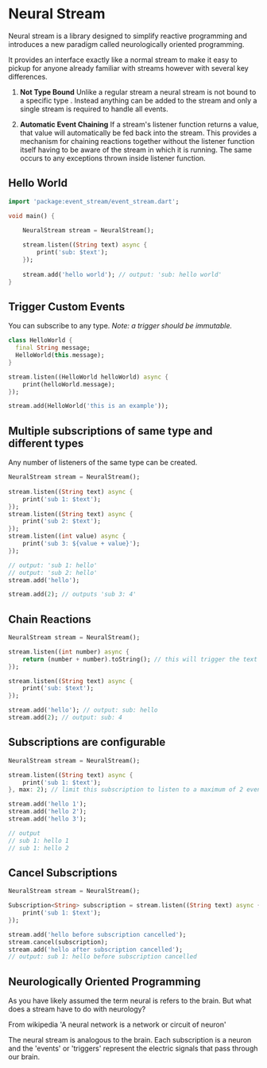 # Neural Stream
Neural stream is a library designed to simplify reactive programming and introduces a new paradigm 
called neurologically oriented programming.

It provides an interface exactly like a normal stream to make it easy to pickup for anyone already 
familiar with streams however with several key differences.

1. **Not Type Bound** Unlike a regular stream a neural stream is not bound to a specific type <T>. 
Instead anything can be added to the stream and only a single stream is required to handle all 
events.

2. **Automatic Event Chaining**
If a stream's listener function returns a value, that value will automatically be fed back into the 
stream. This provides a mechanism for chaining reactions together without the listener function 
itself having to be aware of the stream in which it is running. The same occurs to any exceptions 
thrown inside listener function.

## Hello World
``` Dart
import 'package:event_stream/event_stream.dart';

void main() {

    NeuralStream stream = NeuralStream();
    
    stream.listen((String text) async {
        print('sub: $text');
    });
    
    stream.add('hello world'); // output: 'sub: hello world'
}
```

## Trigger Custom Events
You can subscribe to any type. *Note: a trigger should be immutable.*
``` Dart
class HelloWorld {
  final String message;
  HelloWorld(this.message);
}

stream.listen((HelloWorld helloWorld) async {
    print(helloWorld.message);
});

stream.add(HelloWorld('this is an example'));
```

## Multiple subscriptions of same type and different types
Any number of listeners of the same type can be created.
``` Dart
NeuralStream stream = NeuralStream();
    
stream.listen((String text) async {
    print('sub 1: $text');
});
stream.listen((String text) async {
    print('sub 2: $text');
});
stream.listen((int value) async {
    print('sub 3: ${value + value}');
});

// output: 'sub 1: hello'
// output: 'sub 2: hello'
stream.add('hello'); 

stream.add(2); // outputs 'sub 3: 4' 
```

## Chain Reactions
``` Dart
NeuralStream stream = NeuralStream();

stream.listen((int number) async {
    return (number + number).toString(); // this will trigger the text listener below.
});

stream.listen((String text) async {
    print('sub: $text');
});

stream.add('hello'); // output: sub: hello
stream.add(2); // output: sub: 4
```

## Subscriptions are configurable
``` Dart
NeuralStream stream = NeuralStream();

stream.listen((String text) async {
    print('sub 1: $text');
}, max: 2); // limit this subscription to listen to a maximum of 2 events

stream.add('hello 1'); 
stream.add('hello 2'); 
stream.add('hello 3'); 

// output
// sub 1: hello 1
// sub 1: hello 2
```

## Cancel Subscriptions
``` Dart
NeuralStream stream = NeuralStream();

Subscription<String> subscription = stream.listen((String text) async {
    print('sub 1: $text');
});

stream.add('hello before subscription cancelled'); 
stream.cancel(subscription);
stream.add('hello after subscription cancelled'); 
// output: sub 1: hello before subscription cancelled
```

## Neurologically Oriented Programming

As you have likely assumed the term neural is refers to the brain. But what does a stream have to 
do with neurology? 

From wikipedia 'A neural network is a network or circuit of neuron' 

The neural stream is analogous to the brain. Each subscription is a neuron and the 'events' or 
'triggers' represent the electric signals that pass through our brain.

